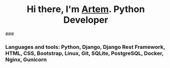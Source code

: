 ### <h1 align="center">Hi there, I'm <a href="https://github.com/Artem-Bespalov" target="_blank">Artem</a>. Python Developer</h1>

###<h3>Languages and tools: Python, Django, Django Rest Framework, HTML, CSS, Bootstrap, Linux, Git, SQLite, PostgreSQL, Docker, Nginx, Gunicorn</h3>

